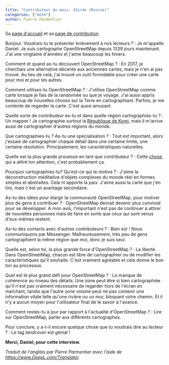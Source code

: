```yaml
---
title: "Contributeur du mois: d1sr4n (Russie)"
categories: ["motm"]
author: Pierre Parmentier
---
```


Sa [page d'accueil](https://www.openstreetmap.org/user/d1sr4n) et sa [page de contribution](https://hdyc.neis-one.org/?d1sr4n).

Bonjour. Voudrais-tu te présenter brièvement à nos lecteurs ?
: Je m'appelle Daniel. Je suis cartographe OpenStreetMap depuis 1339 jours maintenant. J'ai une vingtaine d'années et j'aime beaucoup les hivers.

<!--more-->

Comment et quand as-tu découvert OpenStreetMap ?
: En 2017, je cherchais une alternative décente aux anciennes cartes, mais je n'en ai pas trouvé. Au lieu de cela, j'ai trouvé un outil formidable pour créer une carte pour moi et pour les autres.

Comment utilises-tu OpenStreetMap ?
: J'utilise OpenStreetMap comme carte lorsque je fais de la randonnée ou que je voyage. J'ai aussi appris beaucoup de nouvelles choses sur la Terre en cartographiant. Parfois, je me contente de regarder la carte. C'est aussi amusant.

Quelle sorte de contributeur es-tu et dans quelle région cartographies-tu ?
: Un mapper ! Je cartographie surtout la [République de Komi](https://fr.wikipedia.org/wiki/R%C3%A9publique_des_Komis), mais il m'arrive aussi de cartographier d'autres régions du monde.

Que cartographies-tu ? As-tu une spécialisation ?
: Tout est important, alors j'essaie de cartographier chaque détail dans une certaine limite, une certaine résolution. Principalement, les caractéristiques naturelles.

Quelle est ta plus grande prouesse en tant que contributeur ?
: Cette [chose](https://hdyc.neis-one.org/?d1sr4n), qui a attiré ton attention, c'est probablement ça.

Pourquoi cartographies-tu? Qu'est-ce qui te motive ?
: J'aime la déconstruction méditative d'objets complexes du monde réel en formes simples et abstraites. Cela m'apporte la paix. J'aime aussi la carte que j'en tire, mais c'est un avantage secondaire.

As-tu des idées pour élargir la communauté OpenStreetMap, pour motiver plus de gens à contribuer ?
: OpenStreetMap devrait devenir plus convivial pour se développer. A mon avis, l'important n'est pas de continuer à attirer de nouvelles personnes mais de faire en sorte que ceux qui sont venus d'eux-mêmes restent.

As-tu des contacts avec d'autres contributeurs ?
: Bien sûr ! Nous communiquons par Messenger. Malheureusement, très peu de gens cartographient la même région que moi, donc je suis seul.

Quelle est, selon toi, la plus grande force d'OpenStreetMap ?
: La liberté. Dans OpenStreetMap, chacun est libre de cartographier ou de modifier les caractéristiques qu'il souhaite. C'est vraiment agréable et cela donne le bon ton au processus.

Quel est le plus grand défi pour OpenStreetMap ?
: Le manque de cohérence au niveau des détails. Une zone peut être si bien cartographiée qu'il n'est pas vraiment nécessaire de regarder hors de l'écran en marchant, tandis que l'autre zone voisine peut ne pas contenir une information vitale telle qu'une rivière ou un mur, bloquant votre chemin. Et il n'y a aucun moyen pour l'utilisateur final de le savoir à l'avance.

Comment restes-tu à jour par rapport à l'actualité d'OpenStreetMap ?
: Lire sur OpenStreetMap, parler aux différents cartographes.

Pour conclure, y a-t-il encore quelque chose que tu voudrais dire au lecteur ?
: Le tag _landcover_ est génial !

**Merci, Daniel, pour cette interview.**

_Traduit de l'anglais par Pierre Parmentier avec l'aide de <https://www.DeepL.com/Translator>._
